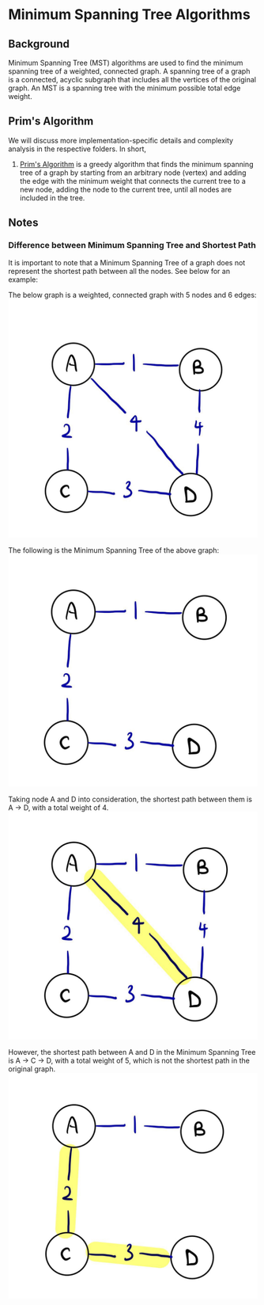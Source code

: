 # Minimum Spanning Tree Algorithms

## Background

Minimum Spanning Tree (MST) algorithms are used to find the minimum spanning tree of a weighted, connected graph. A
spanning tree of a graph is a connected, acyclic subgraph that includes all the vertices of the original graph. An MST 
is a spanning tree with the minimum possible total edge weight.

## Prim's Algorithm

We will discuss more implementation-specific details and complexity analysis in the respective folders. In short,
1. [Prim's Algorithm](prims) is a greedy algorithm that finds the minimum spanning tree of a graph by starting from an
arbitrary node (vertex) and adding the edge with the minimum weight that connects the current tree to a new node, adding
the node to the current tree, until all nodes are included in the tree.

## Notes

### Difference between Minimum Spanning Tree and Shortest Path
It is important to note that a Minimum Spanning Tree of a graph does not represent the shortest path between all the
nodes. See below for an example:

The below graph is a weighted, connected graph with 5 nodes and 6 edges:
![original graph img](../../../../../docs/assets/images/originalGraph.jpg)

The following is the Minimum Spanning Tree of the above graph:
![MST img](../../../../../docs/assets/images/MST.jpg)

Taking node A and D into consideration, the shortest path between them is A -> D, with a total weight of 4.
![SPOriginal img](../../../../../docs/assets/images/SPOriginal.jpg)

However, the shortest path between A and D in the Minimum Spanning Tree is A -> C -> D, with a total weight of 5, which
is not the shortest path in the original graph.
![SPMST img](../../../../../docs/assets/images/SPMST.jpg)

